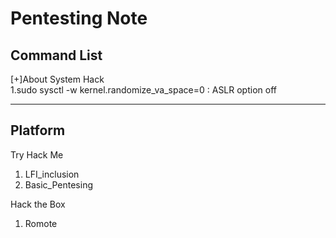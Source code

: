 # Pentesting Note 

## Command List
[+]About System Hack  
1.sudo sysctl -w kernel.randomize_va_space=0  : ASLR option off <br>
<hr>

## Platform
 Try Hack Me  <br>
1. LFI_inclusion <br>
2. Basic_Pentesing<br>

 Hack the Box <br>
1. Romote <br>

